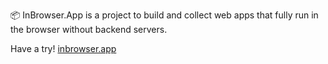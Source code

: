 📦 InBrowser.App is a project to build and collect web apps that fully run in the browser without backend servers.

Have a try! [inbrowser.app](https://inbrowser.app)
